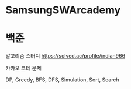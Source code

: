 # SamsungSWArcademy
# 백준

알고리즘 스터디
https://solved.ac/profile/indian966

카카오 코테 문제

DP, Greedy, BFS, DFS, Simulation, Sort, Search
